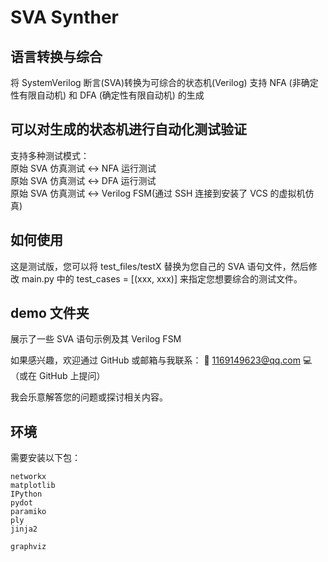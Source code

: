 # SVA Synther

## 语言转换与综合

将 SystemVerilog 断言(SVA)转换为可综合的状态机(Verilog)
支持 NFA (非确定性有限自动机) 和 DFA (确定性有限自动机) 的生成

## 可以对生成的状态机进行自动化测试验证
支持多种测试模式：  
原始 SVA 仿真测试 <-> NFA 运行测试  
原始 SVA 仿真测试 <-> DFA 运行测试  
原始 SVA 仿真测试 <-> Verilog FSM(通过 SSH 连接到安装了 VCS 的虚拟机仿真)  

## 如何使用

这是测试版，您可以将 test_files/testX 替换为您自己的 SVA 语句文件，然后修改 main.py 中的 test_cases = [(xxx, xxx)] 来指定您想要综合的测试文件。  

## demo 文件夹  

展示了一些 SVA 语句示例及其 Verilog FSM  

如果感兴趣，欢迎通过 GitHub 或邮箱与我联系：
📧 1169149623@qq.com
💻（或在 GitHub 上提问）

我会乐意解答您的问题或探讨相关内容。 

## 环境  

需要安装以下包：  

```
networkx  
matplotlib  
IPython
pydot
paramiko
ply
jinja2
```  

```
graphviz
```